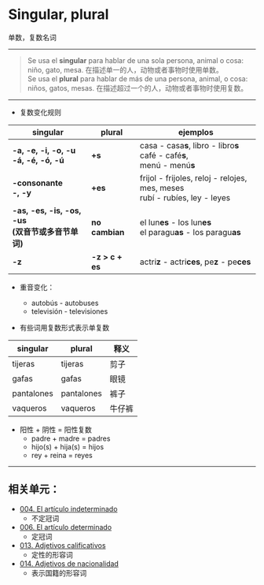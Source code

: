 # Singular, plural
单数，复数名词

----

> Se usa el **singular** para hablar de una sola persona, animal o cosa: niño, gato, mesa. 在描述单一的人，动物或者事物时使用单数。
> <br>
> Se usa el **plural** para hablar de más de una persona, animal, o cosa: niños, gatos, mesas. 在描述超过一个的人，动物或者事物时使用复数。

----

* 复数变化规则

| singular | plural | ejemplos |
| --- | --- | --- |
| **-a, -e, -i, -o, -u <br> -á, -é, -ó, -ú** | **+s** | casa - casa**s**, libro - libro**s** <br> café - café**s**, <br> menú - menú**s** |
| **-consonante <br> -, -y** | **+es** | frijol - frijoles, reloj - relojes, mes, meses <br> rubí - rubíes, ley - leyes |
| **-as, -es, -is, -os, -us <br> (双音节或多音节单词)** | **no cambian** | el lun**es** - los lun**es** <br> el paragu**as** - los paragu**as** |
| **-z** | **-z > c + es** | actri**z** - actri**ces**, pe**z** - pe**ces** |

* 重音变化：
  * autobús - autobuses
  * televisión - televisiones

* 有些词用复数形式表示单复数

| singular | plural | 释义 |
| --- | --- | --- |
| tijeras | tijeras | 剪子 |
| gafas | gafas | 眼镜 |
| pantalones | pantalones | 裤子 |
| vaqueros | vaqueros | 牛仔裤 |

* 阳性 + 阴性 = 阳性复数
  * padre + madre = padres
  * hijo(s) + hija(s) = hijos
  * rey + reina = reyes

----

## 相关单元：
- [004. El artículo indeterminado](004-un-una-unos-unas.md)
  - 不定冠词
- [006. El artículo determinado](006-el-la-los-las.md)
  - 定冠词
- [013. Adjetivos calificativos](013-un-coche-pequeño.md)
  - 定性的形容词
- [014. Adjetivos de nacionalidad](014-una-amiga-chilena.md)
  - 表示国籍的形容词
